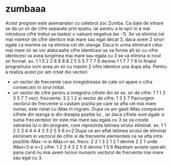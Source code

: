 # zumbaaa
Acest program este asemanator cu celebrul zoc Zumba. Ca date de intrare se da un sir de cifre separate prin spatiu, iar pentru a te opri in a mai introduce cifre trebui se tastezi o valoare negativa (ex -1).
Se va elimina cel mai maresir de cifre identice mai mare sau egal decat 3, daca avem 2 siruri egale ca marime se va elimina cel din stanga. Daca in urma eliminarii celui mai mare sir se vor alaturaalte cifre identicesi se va forma alt sir cu cifre identicesi va avea lungimea mai mare sau egala cu 3 se va elimina si noul sir format. 
ex.  1 1 5 2 2 8 8 8 8 2 5 5 5 7 7 7 6 devine 1 1 7 7 7 6
In finalul programului vom avea un sir cu maxim 2 cifre identice una dupa alta.
Pentru a realiza acest joc am creat doi vectori:
-	un vector de frecvente care inregistreaza de cate ori apare o cifra consecutiv in sirul initial.
-	un vector de cifre pentru a inregistra cifrele din sir
ex. sir de cifre: 1 1 1 3 3  5 7 7 vect. frecvente: 3 2 1 2 si vector de cifre: 1 3 5 7
Parcurgem vectorul de frecvente si cautam pozitia pe care se afla cel mai mare numar, este notat cu iMax in rogram.
Dupa ce am gasit iMax comparam cifrele din stanga si din dreapta pozitie lui , iar daca cifrele sunt egale si suma frecventelor lor este mai mare sau egala cu 3 se va creste valoarea lui n din program, care reprezinta latimea sirului eliminat.
ex. 1 1 2 2 3 4 4 4 4 3 3 2 5 5 6  n=2
Dupa ce am aflat latimea sirului de eliminat eliminam in vectorul de cifre si de frecvente elementele ce se afla intre pozitiile iMax –n si iMax+n
ex. frecv: 2 2 1 3 2 1 2 1 devine 2 2 1  unde iMax=3 si n=2
       cifre: 1 2 3 4 3 2 5 6 devine 1 5 6
Repetam aceste operatii pana cand nu mai avem niciun numarin vectorul de frecvente mai mare sau egal cu 3.

